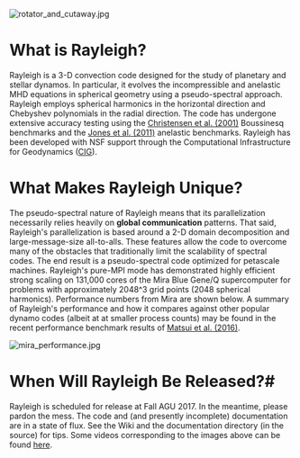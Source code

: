 ![rotator_and_cutaway.jpg](https://bitbucket.org/repo/Rp975y/images/1513682443-rotator_and_cutaway.jpg)

# What is Rayleigh? #

Rayleigh is a 3-D convection code designed for the study of planetary and stellar dynamos.  In particular, it evolves the incompressible and anelastic MHD equations in spherical geometry using a pseudo-spectral approach.  Rayleigh employs spherical harmonics in the horizontal direction and Chebyshev polynomials in the radial direction.  The code has undergone extensive accuracy testing using the [Christensen et al. (2001)](http://adsabs.harvard.edu/abs/2001PEPI..128...25C) Boussinesq benchmarks and the [Jones et al. (2011)](http://adsabs.harvard.edu/abs/2011Icar..216..120J) anelastic benchmarks.   Rayleigh has been developed with NSF support through the Computational Infrastructure for Geodynamics ([CIG](https://geodynamics.org/cig/news/newsletters/may-2016/)).

# What Makes Rayleigh Unique? #
The pseudo-spectral nature of Rayleigh means that its parallelization necessarily relies heavily on **global communication** patterns.  That said, Rayleigh's parallelization is based around a 2-D domain decomposition and large-message-size all-to-alls.  These features allow the code to overcome many of the obstacles that traditionally limit the scalability of spectral codes.   The end result is a pseudo-spectral code optimized for petascale machines.  Rayleigh's pure-MPI mode has demonstrated highly efficient strong scaling on  131,000 cores of the Mira Blue Gene/Q supercomputer for problems with approximately 2048^3 grid points (2048 spherical harmonics).  Performance numbers from Mira are shown below.  A summary of Rayleigh's performance and how it compares against other popular dynamo codes (albeit at at smaller process counts) may be found in the recent performance benchmark results of [Matsui et al. (2016)](http://onlinelibrary.wiley.com/doi/10.1002/2015GC006159/full).
 
![mira_performance.jpg](https://bitbucket.org/repo/Rp975y/images/3897197863-mira_performance.jpg)


# When Will Rayleigh Be Released?#
Rayleigh is scheduled for release at Fall AGU 2017.  In the meantime, please pardon the mess.  The code and (and presently incomplete) documentation are in a state of flux.  See the Wiki and the documentation directory (in the source) for tips.  Some videos corresponding to the images above can be found [here](http://www.youtube.com/user/feathern24).
